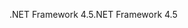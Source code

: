 <span data-ttu-id="0fd5b-101">.NET Framework 4.5</span><span class="sxs-lookup"><span data-stu-id="0fd5b-101">.NET Framework 4.5</span></span>